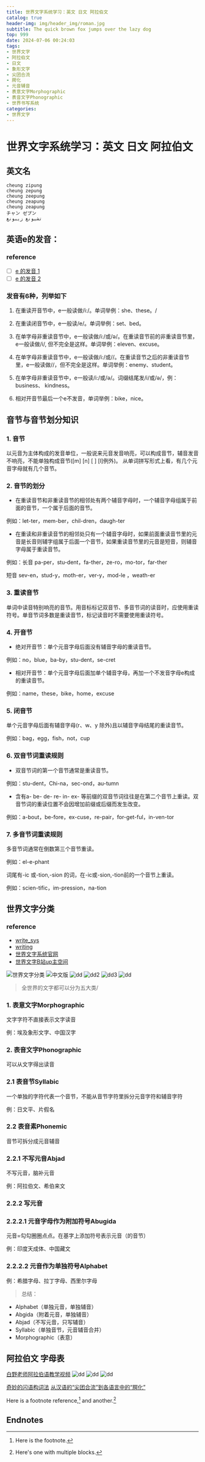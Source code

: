 ```yaml
---
title: 世界文字系统学习：英文 日文 阿拉伯文
catalog: true
header-img: img/header_img/roman.jpg
subtitle: The quick brown fox jumps over the lazy dog
top: 999
date: 2024-07-06 00:24:03
tags:
- 世界文字
- 阿拉伯文
- 日文
- 象形文字
- 尖团合流
- 腭化
- 元音辅音
- 表意文字Morphographic
- 表音文字Phonographic
- 世界书写系统
categories: 
- 世界文字
---
```


# 世界文字系统学习：英文 日文 阿拉伯文

## 英文名

```
cheung zipung
cheung zepung
cheung zeepung
cheung zeapung
cheung zeapung
チャン ゼプン
تشيونغ زيبونغ
```

## 英语e的发音：

### reference

- [ ] [e 的发音 1](https://zhidao.baidu.com/question/505929543901517964.html)
- [ ] [e 的发音 2][e_pronunciation_2]

### 发音有6种，列举如下

1. 在重读开音节中，e一般读做/i:/。单词举例：she、these。/

2. 在重读闭音节中，e一般读/e/。单词举例：set、bed。

3. 在单字母非重读音节中，e一般读做/i:/或/ə/。在重读音节前的非重读音节里，e一般读做/i/, 但不完全是这样。单词举例：eleven、excuse。

4. 在单字母非重读音节中，e一般读做/i:/或//。在重读音节之后的非重读音节里，e一般读做//，但不完全是这样。单词举例：enemy、student。

5. 在单字母非重读音节中，e一般读/i:/或/ə/。词缀结尾发/i/或/ə/，例：business、 kindness。

6. 相对开音节最后一个e不发音，单词举例：bike，nice。

## 音节与音节划分知识

### 1. 音节

以元音为主体构成的发音单位，一般说来元音发音响亮，可以构成音节，辅音发音不响亮，不能单独构成音节([m] [n] [ ] [l]例外)。
从单词拼写形式上看，有几个元音字母就有几个音节。

### 2. 音节的划分

- 在重读音节和非重读音节的相邻处有两个辅音字母时，一个辅音字母组属于前面的音节，一个属于后面的音节。

例如：let-ter，mem-ber，chil-dren，daugh-ter

- 在重读和非重读音节的相邻处只有一个辅音字母时，如果前面重读音节里的元音是长音则辅字组属于后面一个音节，如果重读音节里的元音是短音，则辅音字母属于重读音节。

例如：长音 pa-per，stu-dent，fa-ther，ze-ro，mo-tor，far-ther

短音 sev-en，stud-y，moth-er，ver-y，mod-le ，weath-er

### 3. 重读音节

单词中读音特别响亮的音节。用音标标记双音节、多音节词的读音时，应使用重读符号。单音节词多数是重读音节，标记读音时不需要使用重读符号。

### 4. 开音节

- 绝对开音节：单个元音字母后面没有辅音字母的重读音节。

例如：no，blue，ba-by，stu-dent，se-cret

- 相对开音节：单个元音字母后面加单个辅音字母，再加一个不发音字母e构成的重读音节。

例如：name，these，bike，home，excuse

### 5. 闭音节

单个元音字母后面有辅音字母(r、w、y 除外)且以辅音字母结尾的重读音节。

例如：bag，egg，fish，not，cup

### 6. 双音节词重读规则

- 双音节词的第一个音节通常是重读音节。

例如：stu-dent，Chi-na，sec-ond，au-tumn

- 含有a- be- de- re- in- ex- 等前缀的双音节词往往是在第二个音节上重读。双音节词的重读位置不会因增加前缀或后缀而发生改变。

例如：a-bout，be-fore，ex-cuse，re-pair，for-get-ful，in-ven-tor

### 7. 多音节词重读规则

多音节词通常在倒数第三个音节重读。

例如：el-e-phant

词尾有-ic 或-tion,-sion 的词，在-ic或-sion,-tion前的一个音节上重读。

例如：scien-tific，im-pression，na-tion

## 世界文字分类

### reference 

- [write_sys]
- [writing](http://languagesindanger.eu/book-of-knowledge/writing/)
- [世界文字系统官网](https://www.worldswritingsystems.org/)
- [世界文字B站up主空间](https://space.bilibili.com/1931761492/video)

![世界文字分类](https://pic1.zhimg.com/7ae2af104a6e315229ee88527a72c8cd_r.jpg)
![中文版](https://p1.ssl.qhmsg.com/t01eb6714f6b8e761dd.jpg)
![dd](语言学习：英语/OIP-C.jpg)
![dd2](https://www.ielts-adviser.com/wp-content/uploads/2015/07/main-systems-of-writing.png)
![dd3](https://iibawards-prod.s3.amazonaws.com/projects/images/000/002/704/large.png)
![dd](https://www.applelanguages.com/blog/wp-content/uploads/2019/04/blog-post-writing-system.png)


> 全世界的文字都可以分为五大类/

### 1. 表意文字Morphographic
文字字符不直接表示文字读音

例：埃及象形文字、中国汉字

### 2. 表音文字Phonographic
可以从文字得出读音

### 2.1 表音节Syllabic
一个单独的字符代表一个音节，不能从音节字符里拆分元音字符和辅音字符

例：日文平、片假名

### 2.2 表音素Phonemic
音节可拆分成元音辅音

### 2.2.1 不写元音Abjad
不写元音，脑补元音

例：阿拉伯文、希伯来文

### 2.2.2 写元音

### 2.2.2.1 元音字母作为附加符号Abugida
元音=勾勾圈圈点点。在基字上添加符号表示元音（的音节）

例：印度天成体、中国藏文

### 2.2.2.2 元音作为单独符号Alphabet

例：希腊字母、拉丁字母、西里尔字母

> 总结：

- Alphabet（单独元音，单独辅音）
- Abgida（附着元音，单独辅音）
- Abjad（不写元音，只写辅音）
- Syllabic（单独音节，元音辅音合并）
- Morphographic（表意）

## 阿拉伯文 字母表

[白野老师阿拉伯语教学视频](https://space.bilibili.com/39020403/channel/seriesdetail?sid=3930706)
![dd](https://ts1.cn.mm.bing.net/th/id/R-C.02947271425f5006882a4280f981f680?rik=nmwlkd0ZZsueCA&riu=http%3a%2f%2fi180.photobucket.com%2falbums%2fx47%2fayoobzhao%2fQr%2fArabic20consonants.gif&ehk=%2fc9OWpS7uB2ocCx8PCwnnH0jlBXypsb4Zq0e6u5r2M0%3d&risl=&pid=ImgRaw&r=0)
![dd](https://gss0.baidu.com/-Po3dSag_xI4khGko9WTAnF6hhy/zhidao/wh%3D600%2C800/sign=b9c2fe85e2fe9925cb596156049872e7/023b5bb5c9ea15ceb5380649b4003af33b87b298.jpg)
![dd](https://appwk.baidu.com/naapi/doc/view?ih=1010&o=jpg_6_0_______&iw=785&ix=0&iy=0&aimw=785&rn=1&doc_id=bce77edea58da0116c1749c8&pn=1&sign=092f630f22a92d43dc202094b56f0ad5&type=1&app_ver=2.9.8.2&ua=bd_800_800_IncredibleS_2.9.8.2_2.3.7&bid=1&app_ua=IncredibleS&uid=&cuid=&fr=3&Bdi_bear=WIFI&from=3_10000&bduss=&pid=1&screen=800_800&)

[奇妙的闪语构词法](https://www.bilibili.com/video/BV1oL411y7qW/?spm_id_from=trigger_reload&vd_source=b48342a630f5cc1a5c86649a37c0db89)
[从汉语的“尖团合流”到各语言中的“腭化”](https://www.bilibili.com/video/BV1wN4y1j7TJ/?spm_id_from=333.999.0.0&vd_source=b48342a630f5cc1a5c86649a37c0db89)

Here is a footnote reference,[^1] and another.[^longnote]

## Endnotes
[^1]: Here is the footnote.
[^longnote]: Here's one with multiple blocks.

[e_pronunciation_2]: <https://m.hujiang.com/en/p1352385/#:~:text=e%E5%9C%A8%E8%8B%B1%E8%AF%AD%E5%8D%95%E8%AF%8D%E4%B8%AD%E6%9C%89%E5%87%A0%E7%A7%8D%E5%8F%91%E9%9F%B3%20%E4%B9%9D%E7%A7%8D%EF%BC%8C%E5%88%86%E5%88%AB%E4%B8%BA%E2%88%B6%E5%9C%A8%E5%BC%80%E9%9F%B3%E8%8A%82%E4%B8%AD%EF%BC%8C%E5%8F%91%E5%AD%97%E6%AF%8D%E9%9F%B3%EF%BC%8C%E8%AF%BB%E4%BD%9C%E2%88%B6%E3%80%90%E2%88%B6%E3%80%91%3B%E5%9C%A8%E9%97%AD%E9%9F%B3%E8%8A%82%E4%B8%AD%EF%BC%8C%E8%AF%BB%E4%BD%9C%E2%88%B6%20%E3%80%90e%E3%80%91%3B%E5%9C%A8ea%E7%BB%84%E5%90%88%E7%9A%84%E4%B8%AD%EF%BC%8C%E8%AF%BB%E4%BD%9C%E2%88%B6,%E3%80%90i%E3%80%91%EF%BC%8C%E8%BF%98%E5%8F%AF%E4%BB%A5%E8%AF%BB%E4%BD%9C%E2%88%B6%20%E3%80%90e%E3%80%91%E6%88%96%E8%80%85%E3%80%90i%E3%80%91%3B%E5%9C%A8ear%E7%BB%84%E5%90%88%EF%BC%8C%E8%AF%BB%E4%BD%9C%E2%88%B6%20%E3%80%90i%E2%91%A7%E3%80%91%E7%AD%89%E3%80%82> "泸江英语：e在英语单词中有几种发音"
[write_sys]: <https://neography.info/writing-systems/#:~:text=Writing%20Systems%201%201.%20Segmental%20Segmental%20writing%20systems,building%20blocks.%20Syllabary%20...%203%203.%20Segmental-Syllabic%20> "书写系统"